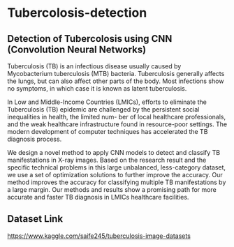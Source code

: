 # Tubercolosis-detection

## Detection of Tubercolosis using CNN (Convolution Neural Networks)
Tuberculosis (TB) is an infectious disease usually caused by Mycobacterium tuberculosis (MTB) bacteria. Tuberculosis generally affects the lungs, but can also affect other parts of the body. Most infections show no symptoms, in which case it is known as latent tuberculosis.

In Low and Middle-Income Countries (LMICs), efforts to eliminate the Tuberculosis (TB) epidemic are challenged by the persistent social inequalities in health, the limited num-
ber of local healthcare professionals, and the weak healthcare infrastructure found in resource-poor settings. The modern development of computer techniques has accelerated the TB diagnosis process.

We design a novel method to apply CNN models to detect and classify TB manifestations in X-ray images. Based on the research result and the specific technical problems in this large unbalanced, less-category dataset, we use a set of optimization solutions to further improve the accuracy. Our method improves the accuracy for classifying multiple TB manifestations by a large margin. Our methods and results show a promising path for more accurate and faster TB diagnosis in LMICs healthcare facilities.


## Dataset Link
https://www.kaggle.com/saife245/tuberculosis-image-datasets
